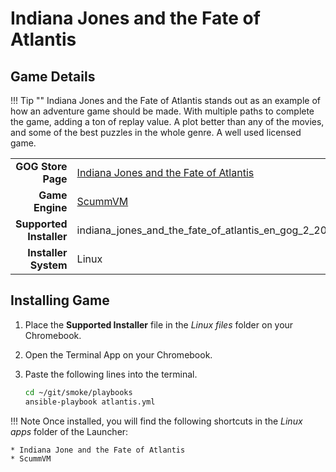 # Indiana Jones and the Fate of Atlantis

## Game Details

!!! Tip ""
    Indiana Jones and the Fate of Atlantis stands out as an example of how an adventure game should be made.  With multiple paths to complete the game, adding a ton of replay value.  A plot better than any of the movies, and some of the best puzzles in the whole genre.  A well used licensed game.

|  |  |
|--:|:--|
| **GOG Store Page** | [Indiana Jones and the Fate of Atlantis](https://www.gog.com/game/indiana_jones_and_the_fate_of_atlantis) |
| **Game Engine** | [ScummVM](https://www.scummvm.org/) |
| **Supported Installer** | indiana_jones_and_the_fate_of_atlantis_en_gog_2_20145.sh |
| **Installer System** | Linux |

## Installing Game
1. Place the **Supported Installer** file in the *Linux files* folder on your Chromebook.
1. Open the Terminal App on your Chromebook.
1. Paste the following lines into the terminal.

   ~~~bash
   cd ~/git/smoke/playbooks
   ansible-playbook atlantis.yml
   ~~~
   
!!! Note
    Once installed, you will find the following shortcuts in the *Linux apps* folder of the Launcher:

    * Indiana Jone and the Fate of Atlantis
    * ScummVM